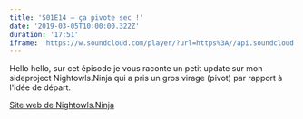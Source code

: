 ```yaml
---
title: 'S01E14 — ça pivote sec !'
date: '2019-03-05T10:00:00.322Z'
duration: '17:51'
iframe: 'https://w.soundcloud.com/player/?url=https%3A//api.soundcloud.com/tracks/585210411&amp;color=%23ff5500&amp;auto_play=false&amp;hide_related=false&amp;show_comments=true&amp;show_user=true&amp;show_reposts=false&amp;show_teaser=true&amp;visual=true'
---
```


Hello hello, sur cet épisode je vous raconte un petit update sur mon sideproject Nightowls.Ninja qui a pris un gros virage (pivot) par rapport à l'idée de départ.

<a href="https://www.nightowls.ninja/" target="_blank" rel="noopener">Site web de Nightowls.Ninja</a>
